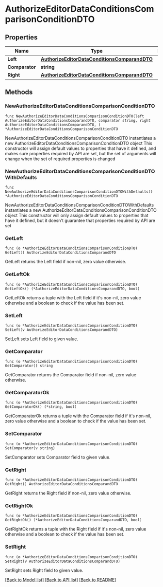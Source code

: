 # AuthorizeEditorDataConditionsComparisonConditionDTO

## Properties

Name | Type | Description | Notes
------------ | ------------- | ------------- | -------------
**Left** | [**AuthorizeEditorDataConditionsComparandDTO**](AuthorizeEditorDataConditionsComparandDTO.md) |  | 
**Comparator** | **string** |  | 
**Right** | [**AuthorizeEditorDataConditionsComparandDTO**](AuthorizeEditorDataConditionsComparandDTO.md) |  | 

## Methods

### NewAuthorizeEditorDataConditionsComparisonConditionDTO

`func NewAuthorizeEditorDataConditionsComparisonConditionDTO(left AuthorizeEditorDataConditionsComparandDTO, comparator string, right AuthorizeEditorDataConditionsComparandDTO, ) *AuthorizeEditorDataConditionsComparisonConditionDTO`

NewAuthorizeEditorDataConditionsComparisonConditionDTO instantiates a new AuthorizeEditorDataConditionsComparisonConditionDTO object
This constructor will assign default values to properties that have it defined,
and makes sure properties required by API are set, but the set of arguments
will change when the set of required properties is changed

### NewAuthorizeEditorDataConditionsComparisonConditionDTOWithDefaults

`func NewAuthorizeEditorDataConditionsComparisonConditionDTOWithDefaults() *AuthorizeEditorDataConditionsComparisonConditionDTO`

NewAuthorizeEditorDataConditionsComparisonConditionDTOWithDefaults instantiates a new AuthorizeEditorDataConditionsComparisonConditionDTO object
This constructor will only assign default values to properties that have it defined,
but it doesn't guarantee that properties required by API are set

### GetLeft

`func (o *AuthorizeEditorDataConditionsComparisonConditionDTO) GetLeft() AuthorizeEditorDataConditionsComparandDTO`

GetLeft returns the Left field if non-nil, zero value otherwise.

### GetLeftOk

`func (o *AuthorizeEditorDataConditionsComparisonConditionDTO) GetLeftOk() (*AuthorizeEditorDataConditionsComparandDTO, bool)`

GetLeftOk returns a tuple with the Left field if it's non-nil, zero value otherwise
and a boolean to check if the value has been set.

### SetLeft

`func (o *AuthorizeEditorDataConditionsComparisonConditionDTO) SetLeft(v AuthorizeEditorDataConditionsComparandDTO)`

SetLeft sets Left field to given value.


### GetComparator

`func (o *AuthorizeEditorDataConditionsComparisonConditionDTO) GetComparator() string`

GetComparator returns the Comparator field if non-nil, zero value otherwise.

### GetComparatorOk

`func (o *AuthorizeEditorDataConditionsComparisonConditionDTO) GetComparatorOk() (*string, bool)`

GetComparatorOk returns a tuple with the Comparator field if it's non-nil, zero value otherwise
and a boolean to check if the value has been set.

### SetComparator

`func (o *AuthorizeEditorDataConditionsComparisonConditionDTO) SetComparator(v string)`

SetComparator sets Comparator field to given value.


### GetRight

`func (o *AuthorizeEditorDataConditionsComparisonConditionDTO) GetRight() AuthorizeEditorDataConditionsComparandDTO`

GetRight returns the Right field if non-nil, zero value otherwise.

### GetRightOk

`func (o *AuthorizeEditorDataConditionsComparisonConditionDTO) GetRightOk() (*AuthorizeEditorDataConditionsComparandDTO, bool)`

GetRightOk returns a tuple with the Right field if it's non-nil, zero value otherwise
and a boolean to check if the value has been set.

### SetRight

`func (o *AuthorizeEditorDataConditionsComparisonConditionDTO) SetRight(v AuthorizeEditorDataConditionsComparandDTO)`

SetRight sets Right field to given value.



[[Back to Model list]](../README.md#documentation-for-models) [[Back to API list]](../README.md#documentation-for-api-endpoints) [[Back to README]](../README.md)



